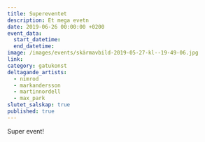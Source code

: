 ```yaml
---
title: Supereventet
description: Et mega evetn
date: 2019-06-26 00:00:00 +0200
event_data:
  start_datetime:
  end_datetime:
image: /images/events/skärmavbild-2019-05-27-kl--19-49-06.jpg
link:
category: gatukonst
deltagande_artists:
  - nimrod
  - markandersson
  - martinnordell
  - max_park
slutet_salskap: true
published: true
---
```


Super event\!